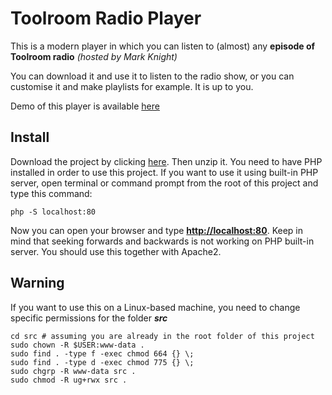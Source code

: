 # Toolroom Radio Player

This is a modern player in which you can listen to (almost) any **episode of Toolroom radio** *(hosted by Mark Knight)*

You can download it and use it to listen to the radio show, or you can customise it and make playlists for example. It
is up to you.

Demo of this player is available [here](https://player.limix.eu)

## Install

Download the project by clicking [here](https://github.com/djlimix/Toolroom-Radio-Player/archive/master.zip). Then unzip
it. You need to have PHP installed in order to use this project. If you want to use it using built-in PHP server, open
terminal or command prompt from the root of this project and type this command:

```
php -S localhost:80
```

Now you can open your browser and type **[http://localhost:80](http://localhost:80)**. Keep in mind that seeking
forwards and backwards is not working on PHP built-in server. You should use this together with Apache2.

## Warning

If you want to use this on a Linux-based machine, you need to change specific permissions for the folder ***src***

```
cd src # assuming you are already in the root folder of this project
sudo chown -R $USER:www-data .
sudo find . -type f -exec chmod 664 {} \;   
sudo find . -type d -exec chmod 775 {} \;
sudo chgrp -R www-data src .
sudo chmod -R ug+rwx src .
```